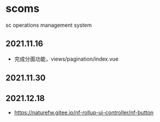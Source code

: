 # scoms
sc operations management system

## 2021.11.16
+ 完成分面功能，views/pagination/index.vue

## 2021.11.30

## 2021.12.18
+ https://naturefw.gitee.io/nf-rollup-ui-controller/nf-button
